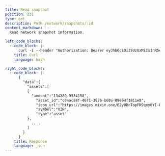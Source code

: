 ```yaml
---
title: Read snapshot
position: 231
type: get
description: PATH /network/snapshots/:id
content_markdown: |-
  Read network snapshot information.

left_code_blocks:
  - code_block: |-
      curl -i --header "Authorization: Bearer eyJhbGciOiJSUzUxMiIsInR5cCI6IkpXVCJ9.eyJleHAiOjE1Mjc0OTA5MDgsImlhdCI6MTUyNzQ5MDg0OCwianRpIjoiNjNhOWY1NjUtZDA1Zi00NTJjLWFhY2QtY2IxOTUyMDk3YzY1Iiwic2lkIjoiYWM2ZDFmODYtYTY0Yi00NWRkLTllZmEtN2JmMGVjZjI2MDU2Iiwic2lnIjoiZjYyMDU4ZjY2MDRhZTllMjlmZDZiZDExNmM3OGQwZDBhNDVmYzYwZTMwOWY1MWZhYzk3NWY3YzQ4ZjMzNTAzNiIsInVpZCI6IjMxYjFhMTdjLWFiMzgtNGFhNC05YmM5LWY0NjQyNzEyODExMyJ9.ZGOEeOjZ_70YU-VDcZ6e3h_u8q4rBfeMYaTpXGh1VPO3hyfeVHsK4UZpbevta9Z8N9rp3BCL-Mwu1KswhzIM7Wc4gfN7p9sSn5Ik0lI-SsvOlsplgbVrgzk8AE14lXxtOZ_cvbLj6_stOUJq2OQ16wEI7TNBQu6AK0MqxHYSzSU" --header "Content-Type: application/json" --header "Content-length: 0" "https://api.mixin.one/network/snapshots/8f5b244e-cf86-4374-8eaa-c551fd70cd83"
    title: Curl
    language: bash

right_code_blocks:
  - code_block: |-
      {  
        "data":{  
          "assets":[  
          {  
            "amount":"134289.9334158",
              "asset_id":"c94ac88f-4671-3976-b60a-09064f1811e8",
              "icon_url":"https://images.mixin.one/E2y0BnTopFK9qey0YI-8xV3M82kudNnTaGw0U5SU065864SsewNUo6fe9kDF1HIzVYhXqzws4lBZnLj1lPsjk-0=s128",
              "symbol":"XIN",
              "type":"asset"
          },
            ....
          ]
        }
      }
    title: Response
    language: json
---
```

